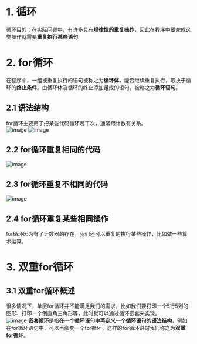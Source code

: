 # 1. 循环
循环目的：在实际问题中，有许多具有**规律性的重复操作**，因此在程序中要完成这类操作就需要**重复执行某些语句**  

# 2. for循环
在程序中，一组被重复执行的语句被称之为**循环体**，能否继续重复执行，取决于循环的**终止条件**。由循环体及循环的终止添加组成的语句，被称之为**循环语句**。  

## 2.1 语法结构
for循环主要用于把某些代码循环若干次，通常跟计数有关系。  
![image](https://github.com/Happy-jianghui/Frontend-Learning/assets/98568967/f9101a0b-4997-41c4-a486-f1874fbd7a82)
![image](https://github.com/Happy-jianghui/Frontend-Learning/assets/98568967/58c3233e-6d2c-47a8-807f-0e4914df5bd9)

## 2.2 for循环重复相同的代码
![image](https://github.com/Happy-jianghui/Frontend-Learning/assets/98568967/1e03b38b-3e90-4600-ae43-bb6679cd0ac4)

## 2.3 for循环重复不相同的代码
 ![image](https://github.com/Happy-jianghui/Frontend-Learning/assets/98568967/72b7ede2-09b1-4829-968c-6814b885e4bb)

## 2.4 for循环重复某些相同操作
for循环因为有了计数器的存在，我们还可以重复的执行某些操作，比如做一些算术运算。

# 3. 双重for循环
## 3.1 双重for循环概述
很多情况下，单层for循环并不能满足我们的需求，比如我们要打印一个5行5列的图形、打印一个倒直角三角形等，此时就可以通过循环嵌套来实现。  
![image](https://github.com/Happy-jianghui/Frontend-Learning/assets/98568967/2fc80a6b-cf28-4469-96ee-befae76f2713)
**嵌套循环**是指**在一个循环语句中再定义一个循环语句的语法结构**，例如在for循环语句中，可以再嵌套一个for循环，这样的for循环语句我们称之为**双重for循环**。  


































